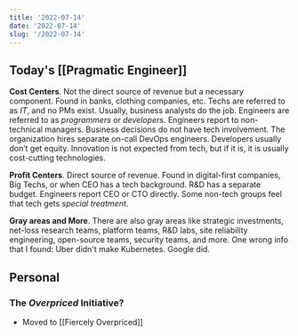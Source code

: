 ```yaml
---
title: '2022-07-14'
date: '2022-07-14'
slug: '/2022-07-14'
---
```


## Today's [[Pragmatic Engineer]]

**Cost Centers**.
Not the direct source of revenue but a necessary component.
Found in banks, clothing companies, etc.
Techs are referred to as _IT_, and no PMs exist.
Usually, business analysts do the job. Engineers are referred to as _programmers_ or _developers_.
Engineers report to non-technical managers.
Business decisions do not have tech involvement.
The organization hires separate on-call DevOps engineers.
Developers usually don’t get equity.
Innovation is not expected from tech, but if it is, it is usually cost-cutting technologies.

**Profit Centers**.
Direct source of revenue.
Found in digital-first companies, Big Techs, or when CEO has a tech background.
R&D has a separate budget.
Engineers report CEO or CTO directly.
Some non-tech groups feel that tech gets _special treatment_.

**Gray areas and More**. There are also gray areas like strategic investments, net-loss research teams, platform teams, R&D labs, site reliability engineering, open-source teams, security teams, and more. One wrong info that I found: Uber didn't make Kubernetes. Google did.

## Personal

### The _Overpriced_ Initiative?

- Moved to [[Fiercely Overpriced]]
